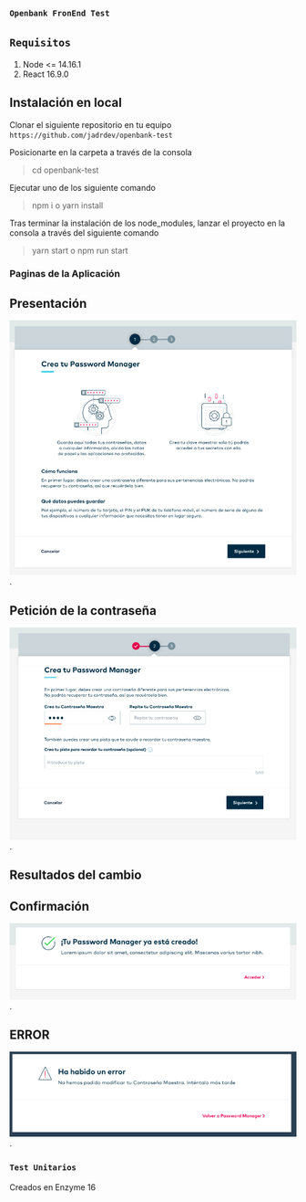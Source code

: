 ### `Openbank FronEnd Test`

## `Requisitos`
1. Node <= 14.16.1
2. React 16.9.0

## Instalación en local
Clonar el siguiente repositorio en tu equipo
`https://github.com/jadrdev/openbank-test`

Posicionarte en la carpeta a través de la consola
> cd openbank-test

Ejecutar uno de los siguiente comando
> npm i o yarn install

Tras terminar la instalación de los node_modules, lanzar el proyecto en la consola a través del siguiente comando
> yarn start o npm run start

### Paginas de la Aplicación

## Presentación
![Presentación](/src/views/ProductInformation/step1.png "Presentación").

## Petición de la contraseña
![Petición de la contraseña](/src/views/FormPassword/step2.png "Petición de la contraseña").

## Resultados del cambio 

**Confirmación**
--
![Confirmación del cambio de contraseña](/src/views/Feedback/success.png "Confirmación del cambio de contraseña").

**ERROR**
--

![Error de cambio de contraseña](/src/views/Feedback/error.png "Error de cambio de contraseña"). 

### `Test Unitarios`

Creados en Enzyme 16
